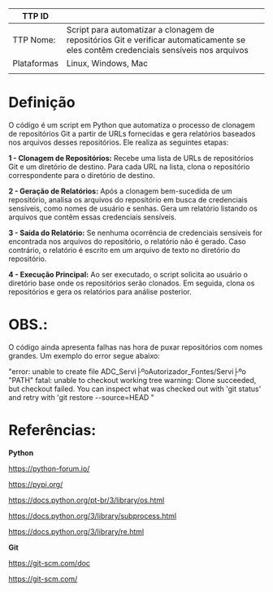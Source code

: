 | TTP ID |  |
|--|--|
| TTP Nome: | Script para automatizar a clonagem de repositórios Git e verificar automaticamente se eles contêm credenciais sensíveis nos arquivos |
| Plataformas | Linux, Windows, Mac |
|   |  |

# **Definição**
O código é um script em Python que automatiza o processo de clonagem de repositórios Git a partir de URLs fornecidas e gera relatórios baseados nos arquivos desses repositórios. Ele realiza as seguintes etapas:

  **1 - Clonagem de Repositórios:**
  Recebe uma lista de URLs de repositórios Git e um diretório de destino.
  Para cada URL na lista, clona o repositório correspondente para o diretório de destino.
  
  **2 - Geração de Relatórios:**
  Após a clonagem bem-sucedida de um repositório, analisa os arquivos do repositório em busca de credenciais sensíveis, como nomes de usuário e senhas.
  Gera um relatório listando os arquivos que contêm essas credenciais sensíveis.
  
  **3 - Saída do Relatório:**
  Se nenhuma ocorrência de credenciais sensíveis for encontrada nos arquivos do repositório, o relatório não é gerado.
  Caso contrário, o relatório é escrito em um arquivo de texto no diretório do repositório.
  
  **4 - Execução Principal:**
  Ao ser executado, o script solicita ao usuário o diretório base onde os repositórios serão clonados.
  Em seguida, clona os repositórios e gera os relatórios para análise posterior. 

# **OBS.:**
O código ainda apresenta falhas nas hora de puxar repositórios com nomes grandes.
Um exemplo do error segue abaixo:

"error: unable to create file ADC_Servi├ºoAutorizador_Fontes/Servi├ºo "PATH"
fatal: unable to checkout working tree
warning: Clone succeeded, but checkout failed.
You can inspect what was checked out with 'git status'
and retry with 'git restore --source=HEAD "

# **Referências:**

**Python**

https://python-forum.io/

https://pypi.org/

https://docs.python.org/pt-br/3/library/os.html

https://docs.python.org/3/library/subprocess.html

https://docs.python.org/3/library/re.html 

**Git**

https://git-scm.com/doc

https://git-scm.com/ 
